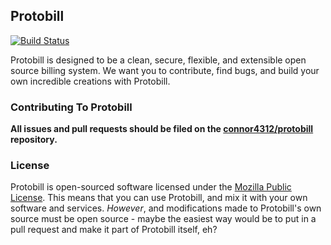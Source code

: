 ## Protobill

[![Build Status](https://travis-ci.org/connor4312/protobill.png)](https://travis-ci.org/connor4312/protobill)

Protobill is designed to be a clean, secure, flexible, and extensible open source billing system. We want you to contribute, find bugs, and build your own incredible creations with Protobill.

### Contributing To Protobill

**All issues and pull requests should be filed on the [connor4312/protobill](https://github.com/connor4312/protobill.git) repository.**

### License

Protobill is open-sourced software licensed under the [Mozilla Public License](http://www.mozilla.org/MPL/2.0/). This means that you can use Protobill, and mix it with your own software and services. *However*, and modifications made to Protobill's own source must be open source - maybe the easiest way would be to put in a pull request and make it part of Protobill itself, eh?
